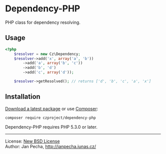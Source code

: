 Dependency-PHP
==============

PHP class for dependency resolving.

Usage
-----

``` php
<?php
	$resolver = new Cz\Dependency;
	$resolver->add('x', array('a', 'b'))
		->add('a', array('b', 'c'))
		->add('b', 'd')
		->add('c', array('d'));

	$resolver->getResolved(); // returns ['d', 'b', 'c', 'a', 'x']
```


Installation
------------

[Download a latest package](https://github.com/czproject/dependency-php/releases) or use [Composer](http://getcomposer.org/):

```
composer require czproject/dependency-php
```

Dependency-PHP requires PHP 5.3.0 or later.


------------------------------

License: [New BSD License](license.md)
<br>Author: Jan Pecha, http://janpecha.iunas.cz/
